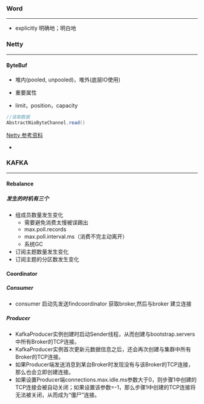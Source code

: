### Word

------

- explicitly  明确地；明白地



### Netty

------



#### ByteBuf

- 堆内(pooled, unpooled)，堆外(底层IO使用)

-  重要属性
  - limit，position，capacity

```java
//读取数据
AbstractNioByteChannel.read()
```



[Netty 参考资料](https://www.infoq.cn/article/netty-high-performance/)

- 

### KAFKA

------

#### Rebalance

##### 发生的时机有三个

- 组成员数量发生变化
  - 需要避免消费太慢被误踢出
  - max.poll.records
  - max.poll.interval.ms（消费不完主动离开）
  - 系统GC 
- 订阅主题数量发生变化
- 订阅主题的分区数发生变化

#### Coordinator

##### Consumer

- consumer 启动先发送findcoordinator 获取broker,然后与broker 建立连接

##### Producer

- KafkaProducer实例创建时启动Sender线程，从而创建与bootstrap.servers中所有Broker的TCP连接。
- KafkaProducer实例首次更新元数据信息之后，还会再次创建与集群中所有Broker的TCP连接。
- 如果Producer端发送消息到某台Broker时发现没有与该Broker的TCP连接，那么也会立即创建连接。
- 如果设置Producer端connections.max.idle.ms参数大于0，则步骤1中创建的TCP连接会被自动关闭；如果设置该参数=-1，那么步骤1中创建的TCP连接将无法被关闭，从而成为“僵尸”连接。
